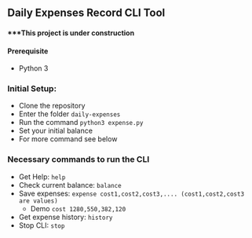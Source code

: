 ## Daily Expenses Record CLI Tool

#### ***This project is under construction

#### Prerequisite

* Python 3

### Initial Setup:
* Clone the repository
* Enter the folder `daily-expenses`
* Run the command `python3 expense.py`
* Set your initial balance
* For more command see below 

### Necessary commands to run the CLI

* Get Help: `help`
* Check current balance: `balance`
* Save expenses: `expense cost1,cost2,cost3,.... (cost1,cost2,cost3 are values)`
  * Demo `cost 1280,550,382,120` 
* Get expense history: `history`
* Stop CLI: `stop`
